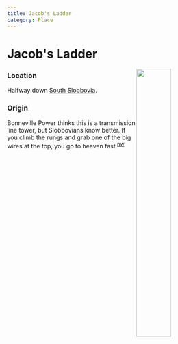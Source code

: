 ```yaml
---
title: Jacob's Ladder
category: Place
---
```

# Jacob's Ladder
<img src="img/2020-Jacob's-Ladder.jpeg" style="width: 40%;" align="right">

### Location

Halfway down [South Slobbovia](South-Slobbovia).

### Origin

Bonneville Power thinks this is a transmission line tower, but Slobbovians know better. If you climb the rungs and grab one of the big wires at the top, you go to heaven fast.<sup>[nw][]</sup>


[nw]: Names-Walt "Meany Names by Walter Little, 1984"
